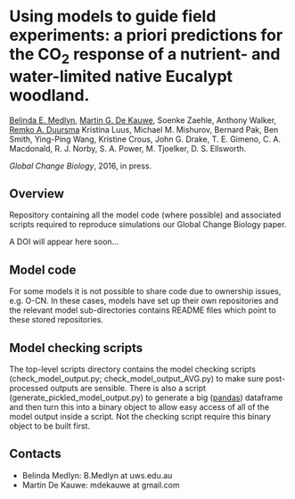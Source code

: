 # Using models to guide field experiments: a priori predictions for the CO<sub>2</sub> response of a nutrient- and water-limited native Eucalypt woodland.

[Belinda E. Medlyn](https://bmedlyn.wordpress.com/),
[Martin G. De Kauwe](https://mdekauwe.github.io/),
Soenke Zaehle,
Anthony Walker,
[Remko A. Duursma](http://www.remkoduursma.com/)
Kristina Luus,
Michael M. Mishurov,
Bernard Pak,
Ben Smith,
Ying-Ping Wang,
Kristine Crous,
John G. Drake,
T. E. Gimeno,
C. A. Macdonald,
R. J. Norby,
S. A. Power,
M. Tjoelker,
D. S. Ellsworth.

*Global Change Biology*, 2016, in press.


## Overview ##

Repository containing all the model code (where possible) and associated scripts required to reproduce simulations our Global Change Biology paper.

A DOI will appear here soon...

## Model code ##
For some models it is not possible to share code due to ownership issues, e.g. O-CN. In these cases, models have set up their own repositories and the relevant model sub-directories contains README files which point to these stored repositories.

## Model checking scripts ##
The top-level scripts directory contains the model checking scripts (check_model_output.py; check_model_output_AVG.py) to make sure post-processed outputs are sensible. There is also a script (generate_pickled_model_output.py) to generate a big ([pandas](http://pandas.pydata.org/)) dataframe and then turn this into a binary object to allow easy access of all of the model output inside a script. Not the checking script require this binary object to be built first.


## Contacts
- Belinda Medlyn: B.Medlyn at uws.edu.au
- Martin De Kauwe: mdekauwe at gmail.com
